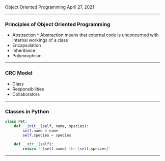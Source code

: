 Object Oriented Programming
April 27, 2021

---

### Principles of Object Oriented Programming
- Abstraction
^ Abstraction means that external code is unconcerned with internal workings of a class
- Encapsulation
- Inheritance
- Polymorphism

---

### CRC Model
- Class
- Responsibilities
- Collaborators

--- 

### Classes in Python
 
```py 
class Pet:
    def __init__(self, name, species):
        self.name = name
        self.species = species
    
    def __str__(self):
        return f'{self.name} the {self.species}'
```
---